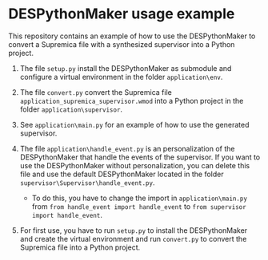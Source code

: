 # DESPythonMaker usage example

This repository contains an example of how to use the DESPythonMaker to convert a Supremica file with a synthesized supervisor into a Python project.

1. The file ```setup.py``` install the DESPythonMaker as submodule and configure a virtual environment in the folder ```application\env```.

2. The file ```convert.py``` convert the Supremica file ```application_supremica_supervisor.wmod``` into a Python project in the folder ```application\supervisor```.

3. See ```application\main.py``` for an example of how to use the generated supervisor.

4. The file ```application\handle_event.py``` is an personalization of the DESPythonMaker that handle the events of the supervisor. If you want to use the DESPythonMaker without personalization, you can delete this file and use the default DESPythonMaker located in the folder ```supervisor\Supervisor\handle_event.py```.

    * To do this, you have to change the import in ```application\main.py``` from ```from handle_event import handle_event``` to ```from supervisor import handle_event```.

5. For first use, you have to run ```setup.py``` to install the DESPythonMaker and create the virtual environment and run ```convert.py``` to convert the Supremica file into a Python project.
